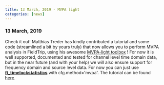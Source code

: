 ```yaml
---
title: 13 March, 2019 - MVPA light
categories: [news]
---
```


### 13 March, 2019

Check it out! Matthias Treder has kindly contributed a tutorial and some code (streamlined a bit by yours truly) that now allows you to perform MVPA analysis in FieldTrip, using his awesome [MVPA-light toolbox](https://github.com/treder/MVPA-Light) ! For now it is well supported, documented and tested for channel level time domain data, but in the near future (and with your help) we will also ensure support for frequency domain and source level data. For now you can just use **[ft_timelockstatistics](https://github.com/fieldtrip/fieldtrip/blob/release/ft_timelockstatistics.m)** with cfg.method='mvpa'. The tutorial can be found [here](/tutorial/mvpa_light).

